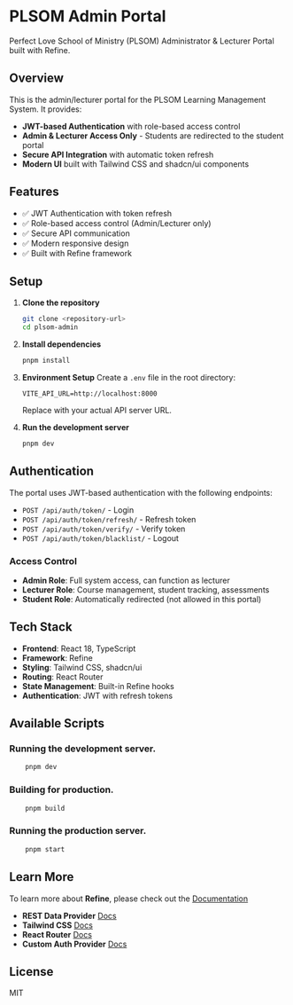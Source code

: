 # PLSOM Admin Portal

Perfect Love School of Ministry (PLSOM) Administrator & Lecturer Portal built with Refine.

## Overview

This is the admin/lecturer portal for the PLSOM Learning Management System. It provides:

- **JWT-based Authentication** with role-based access control
- **Admin & Lecturer Access Only** - Students are redirected to the student portal
- **Secure API Integration** with automatic token refresh
- **Modern UI** built with Tailwind CSS and shadcn/ui components

## Features

- ✅ JWT Authentication with token refresh
- ✅ Role-based access control (Admin/Lecturer only)
- ✅ Secure API communication
- ✅ Modern responsive design
- ✅ Built with Refine framework

## Setup

1. **Clone the repository**

   ```bash
   git clone <repository-url>
   cd plsom-admin
   ```

2. **Install dependencies**

   ```bash
   pnpm install
   ```

3. **Environment Setup**
   Create a `.env` file in the root directory:

   ```env
   VITE_API_URL=http://localhost:8000
   ```

   Replace with your actual API server URL.

4. **Run the development server**
   ```bash
   pnpm dev
   ```

## Authentication

The portal uses JWT-based authentication with the following endpoints:

- `POST /api/auth/token/` - Login
- `POST /api/auth/token/refresh/` - Refresh token
- `POST /api/auth/token/verify/` - Verify token
- `POST /api/auth/token/blacklist/` - Logout

### Access Control

- **Admin Role**: Full system access, can function as lecturer
- **Lecturer Role**: Course management, student tracking, assessments
- **Student Role**: Automatically redirected (not allowed in this portal)

## Tech Stack

- **Frontend**: React 18, TypeScript
- **Framework**: Refine
- **Styling**: Tailwind CSS, shadcn/ui
- **Routing**: React Router
- **State Management**: Built-in Refine hooks
- **Authentication**: JWT with refresh tokens

## Available Scripts

### Running the development server.

```bash
    pnpm dev
```

### Building for production.

```bash
    pnpm build
```

### Running the production server.

```bash
    pnpm start
```

## Learn More

To learn more about **Refine**, please check out the [Documentation](https://refine.dev/docs)

- **REST Data Provider** [Docs](https://refine.dev/docs/core/providers/data-provider/#overview)
- **Tailwind CSS** [Docs](https://refine.dev/docs/guides-concepts/general-concepts/#headless-concept)
- **React Router** [Docs](https://refine.dev/docs/core/providers/router-provider/)
- **Custom Auth Provider** [Docs](https://refine.dev/docs/core/providers/auth-provider/)

## License

MIT
